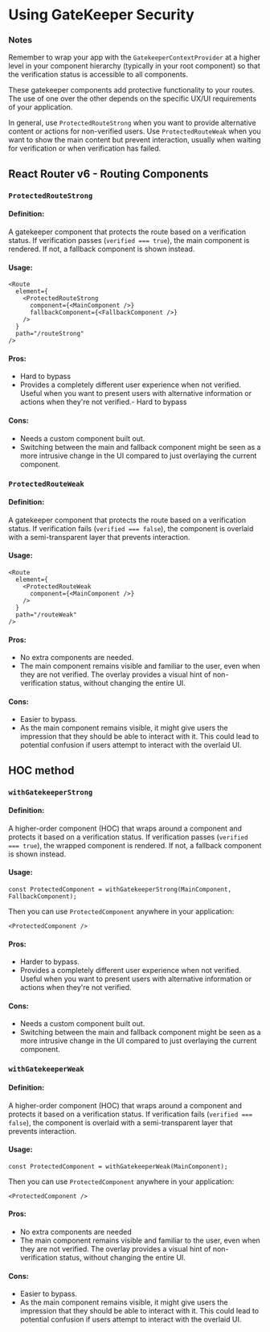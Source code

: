 # Using GateKeeper Security

### Notes

Remember to wrap your app with the `GatekeeperContextProvider` at a higher level in your component hierarchy (typically in your root component) so that the verification status is accessible to all components.

These gatekeeper components add protective functionality to your routes. The use of one over the other depends on the specific UX/UI requirements of your application. 

In general, use `ProtectedRouteStrong` when you want to provide alternative content or actions for non-verified users. Use `ProtectedRouteWeak` when you want to show the main content but prevent interaction, usually when waiting for verification or when verification has failed.

## React Router v6 - Routing Components

### `ProtectedRouteStrong`

#### Definition:

A gatekeeper component that protects the route based on a verification status. If verification passes (`verified === true`), the main component is rendered. If not, a fallback component is shown instead.

#### Usage:

```tsx
<Route
  element={
    <ProtectedRouteStrong
      component={<MainComponent />}
      fallbackComponent={<FallbackComponent />}
    />
  }
  path="/routeStrong"
/>
```

#### Pros:
- Hard to bypass
- Provides a completely different user experience when not verified. Useful when you want to present users with alternative information or actions when they're not verified.- Hard to bypass

#### Cons:
- Needs a custom component built out.
- Switching between the main and fallback component might be seen as a more intrusive change in the UI compared to just overlaying the current component.

### `ProtectedRouteWeak`

#### Definition:

A gatekeeper component that protects the route based on a verification status. If verification fails (`verified === false`), the component is overlaid with a semi-transparent layer that prevents interaction.

#### Usage:

```tsx
<Route
  element={
    <ProtectedRouteWeak
      component={<MainComponent />}
    />
  }
  path="/routeWeak"
/>
```

#### Pros:
- No extra components are needed.
- The main component remains visible and familiar to the user, even when they are not verified. The overlay provides a visual hint of non-verification status, without changing the entire UI.

#### Cons:
- Easier to bypass.
- As the main component remains visible, it might give users the impression that they should be able to interact with it. This could lead to potential confusion if users attempt to interact with the overlaid UI.


## HOC method

### `withGatekeeperStrong`

#### Definition:

A higher-order component (HOC) that wraps around a component and protects it based on a verification status. If verification passes (`verified === true`), the wrapped component is rendered. If not, a fallback component is shown instead.

#### Usage:

```tsx
const ProtectedComponent = withGatekeeperStrong(MainComponent, FallbackComponent);
```

Then you can use `ProtectedComponent` anywhere in your application:

```tsx
<ProtectedComponent />
```

#### Pros:
- Harder to bypass.
- Provides a completely different user experience when not verified. Useful when you want to present users with alternative information or actions when they're not verified.

#### Cons:
- Needs a custom component built out.
- Switching between the main and fallback component might be seen as a more intrusive change in the UI compared to just overlaying the current component.

### `withGatekeeperWeak`

#### Definition:

A higher-order component (HOC) that wraps around a component and protects it based on a verification status. If verification fails (`verified === false`), the component is overlaid with a semi-transparent layer that prevents interaction.

#### Usage:

```tsx
const ProtectedComponent = withGatekeeperWeak(MainComponent);
```

Then you can use `ProtectedComponent` anywhere in your application:

```tsx
<ProtectedComponent />
```

#### Pros:
- No extra components are needed
- The main component remains visible and familiar to the user, even when they are not verified. The overlay provides a visual hint of non-verification status, without changing the entire UI.

#### Cons:
- Easier to bypass.
- As the main component remains visible, it might give users the impression that they should be able to interact with it. This could lead to potential confusion if users attempt to interact with the overlaid UI.